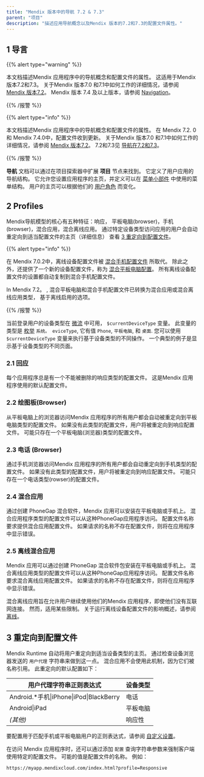 ```yaml
---
title: "Mendix 版本中的导航 7.2 & 7.3"
parent: "项目"
description: "描述应用导航概念以及Mendix 版本的7.2和7.3的配置文件属性。"
---
```


## 1 导言

{{% alert type="warning" %}}

本文档描述Mendix 应用程序中的导航概念和配置文件的属性。 这适用于Mendix 版本7.2和7.3。 关于Mendix 版本7.0 和7.1中如何工作的详细情况，请参阅 [Mendix 版本7.2](navigation-before-72)。 Mendix 版本 7.4 及以上版本，请参阅 [Navigation](navigation)。

{{% /报警 %}}

{{% alert type="info" %}}

本文档描述Mendix 应用程序中的导航概念和配置文件的属性。 在 Mendix 7.2. 0 和 Mendix 7.4.0中，配置文件收到更新。 关于Mendix 版本7.0 和7.1中如何工作的详细情况，请参阅 [Mendix 版本7.2](navigation-before-72)。 7.2和7.3见 [导航在7.2和7.3](navigation-in-72-and-73)。

{{% /报警 %}}

**导航** 文档可以通过在项目探索器中扩展 **项目** 节点来找到。 它定义了用户应用的导航结构。 它允许您设置应用程序的主页，并定义可以在 [菜单小部件](menu-widgets) 中使用的菜单结构。 用户的主页可以根据他们的 [用户角色](user-roles) 而变化。

## 2 Profiles

Mendix导航模型的核心有五种特征：响应， 平板电脑(browser)，手机 (browser)，混合应用，混合离线应用。 通过特定设备类型访问应用的用户会自动重定向到适当配置文件的主页（详细信息） 查看 [3 重定向到配置文件](#Redirection)。

{{% alert type="info" %}}

在 Mendix 7.0.2中，离线设备配置文件被 [混合手机配置文件](hybrid-phone-profile) 所取代。 除此之外，还提供了一个新的设备配置文件，称为 [混合平板电脑配置](hybrid-tablet-profile)。 所有离线设备配置文件的设置都自动复制到混合手机配置文件。

In Mendix 7.2。 , 混合平板电脑和混合手机配置文件已转换为混合应用或混合离线应用类型， 基于离线启用的选项。

{{% /报警 %}}

当前登录用户的设备类型在 [微流](microflows) 中可用， `$currentDeviceType` 变量。 此变量的类型是 [枚举](enumerations) `系统。 eviceType`, 它有值 `Phone`, `平板电脑`, 和 `桌面`. 您可以使用 `$currentDeviceType` 变量来执行基于设备类型的不同操作。 一个典型的例子是显示基于设备类型的不同页面。

### 2.1 回应

每个应用程序总是有一个不能被删除的响应类型的配置文件。 这是Mendix 应用程序使用的默认配置文件。

### 2.2 绘图板(Browser)

从平板电脑上的浏览器访问Mendix 应用程序的所有用户都会自动被重定向到平板电脑类型的配置文件。 如果没有此类型的配置文件，用户将被重定向到响应配置文件。 可能只存在一个平板电脑(浏览器)类型的配置文件。

### 2.3 电话 (Browser)

通过手机浏览器访问Mendix 应用程序的所有用户都会自动重定向到手机类型的配置文件。 如果没有此类型的配置文件，用户将被重定向到响应配置文件。 可能只存在一个电话类型(rowser)的配置文件。

### 2.4 混合应用

通过创建 PhoneGap 混合软件，Mendix 应用可以安装在平板电脑或手机上。 混合应用程序类型的配置文件可以从这种PhoneGap应用程序访问。 配置文件名称要求提供混合应用配置文件。 如果请求的名称不存在配置文件，则将在应用程序中显示错误。

### 2.5 离线混合应用

Mendix 应用可以通过创建 PhoneGap 混合软件包安装在平板电脑或手机上。 混合离线应用类型的配置文件可以从这种PhoneGap应用程序访问。 配置文件名称要求混合离线应用配置文件。 如果请求的名称不存在配置文件，则将在应用程序中显示错误。

混合离线应用旨在允许用户继续使用他们的Mendix 应用程序，即使他们没有互联网连接。 然而，适用某些限制。 关于运行离线设备配置文件的影响概述，请参阅 [离线](offline)。

## 3 重定向到配置文件<a name="Redirection"></a>

Mendix Runtime 自动将用户重定向到适当设备类型的主页。 通过检查设备浏览器发送的 `用户代理` 字符串来做到这一点。 混合应用不会使用此机制，因为它们被名称引用。 此重定向的默认配置如下：

| 用户代理字符串正则表达式                                      | 设备类型 |
| ------------------------------------------------- | ---- |
| Android.*手机&#124;iPhone&#124;iPod&#124;BlackBerry | 电话   |
| Android&#124;iPad                                 | 平板电脑 |
| _(其他)_                                            | 响应性  |

要配置用于匹配手机或平板电脑用户的正则表达式，请参阅 [自定义设置](custom-settings)。

在访问 Mendix 应用程序时，还可以通过添加 `配置` 查询字符串参数来强制客户端使用特定的配置文件。 可能的值是配置文件的名称。 例如：

```http
https://myapp.mendixcloud.com/index.html?profile=Responsive
```

